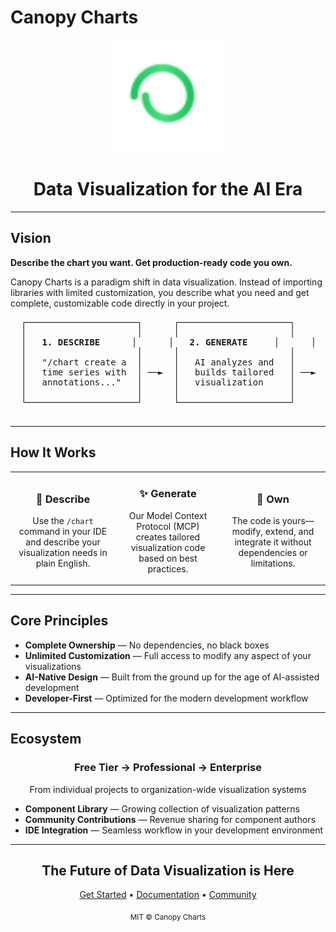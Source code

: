 # Canopy Charts

<div align="center">
  <img src="public/favicon.svg" width="180" height="180" alt="Canopy Charts Logo">
  
  <h1>Data Visualization for the AI Era</h1>
</div>

---

## Vision

**Describe the chart you want. Get production-ready code you own.**

Canopy Charts is a paradigm shift in data visualization. Instead of importing libraries with limited customization, you describe what you need and get complete, customizable code directly in your project.

<div align="center">
  <pre>
  ┌─────────────────────┐      ┌─────────────────────┐      ┌─────────────────────┐
  │                     │      │                     │      │                     │
  │   <b>1. DESCRIBE</b>      │      │   <b>2. GENERATE</b>     │      │   <b>3. OWN</b>          │
  │                     │      │                     │      │                     │
  │   "/chart create a  │      │   AI analyzes and   │      │   Customizable     │
  │   time series with  │ ──►  │   builds tailored   │ ──►  │   visualization     │
  │   annotations..."   │      │   visualization     │      │   code in project   │
  │                     │      │                     │      │                     │
  └─────────────────────┘      └─────────────────────┘      └─────────────────────┘
  </pre>
</div>

---

## How It Works

<table>
<tr>
<td width="33%" align="center"><h3>📝 Describe</h3><p>Use the <code>/chart</code> command in your IDE and describe your visualization needs in plain English.</p></td>
<td width="33%" align="center"><h3>✨ Generate</h3><p>Our Model Context Protocol (MCP) creates tailored visualization code based on best practices.</p></td>
<td width="33%" align="center"><h3>🔧 Own</h3><p>The code is yours—modify, extend, and integrate it without dependencies or limitations.</p></td>
</tr>
</table>

---

## Core Principles

- **Complete Ownership** — No dependencies, no black boxes
- **Unlimited Customization** — Full access to modify any aspect of your visualizations
- **AI-Native Design** — Built from the ground up for the age of AI-assisted development
- **Developer-First** — Optimized for the modern development workflow

---

## Ecosystem

<div align="center">
  <h3>Free Tier → Professional → Enterprise</h3>
  <p>From individual projects to organization-wide visualization systems</p>
</div>

- **Component Library** — Growing collection of visualization patterns
- **Community Contributions** — Revenue sharing for component authors
- **IDE Integration** — Seamless workflow in your development environment

---

<div align="center">
  <h2>The Future of Data Visualization is Here</h2>
  <p><a href="#getting-started">Get Started</a> • <a href="#documentation">Documentation</a> • <a href="#community">Community</a></p>
  
  <sub>MIT © Canopy Charts</sub>
</div>
